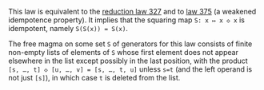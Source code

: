 This law is equivalent to the [reduction law 327](https://teorth.github.io/equational_theories/implications/?327) and to [law 375](https://teorth.github.io/equational_theories/implications/?375) (a weakened idempotence property).  It implies that the squaring map `S: x ↦ x ◇ x` is idempotent, namely `S(S(x)) = S(x)`.

The free magma on some set `S` of generators for this law consists of finite non-empty lists of elements of `S` whose first element does not appear elsewhere in the list except possibly in the last position, with the product `[s, …, t] ◇ [u, …, v] = [s, …, t, u]` unless `s=t` (and the left operand is not just `[s]`), in which case `t` is deleted from the list.
